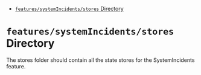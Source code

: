 <!-- START doctoc generated TOC please keep comment here to allow auto update -->
<!-- DON'T EDIT THIS SECTION, INSTEAD RE-RUN doctoc TO UPDATE -->

- [`features/systemIncidents/stores` Directory](#featuressystemincidentsstores-directory)

<!-- END doctoc generated TOC please keep comment here to allow auto update -->

# `features/systemIncidents/stores` Directory

The stores folder should contain all the state stores for the SystemIncidents feature.
